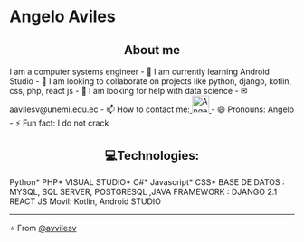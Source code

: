 

# Angelo Aviles

<h2 align="center">About me</h2>
I am a computer systems engineer
- 🌱 I am currently learning Android Studio
- 👯 I am looking to collaborate on projects like python, django, kotlin, css, php, react js
- 🤔 I am looking for help with data science
- ✉ aavilesv@unemi.edu.ec
- 📫 How to contact me:<a href="https://www.linkedin.com/in/angelo-aviles-264983200/">
    <img src="https://www.vectorlogo.zone/logos/linkedin/linkedin-icon.svg" alt="Angel Santiago Jaime Zavala's LinkedIn Profile"  height="30" width="30">
  </a>
- 😄 Pronouns: Angelo
- ⚡ Fun fact: I do not crack
<h2 align="center">💻Technologies:</h2>
Python* PHP* VISUAL STUDIO* C#* Javascript* CSS* 
BASE DE DATOS : MYSQL, SQL SERVER, POSTGRESQL ,JAVA
FRAMEWORK : DJANGO 2.1 REACT JS
Movil:  Kotlin, Android STUDIO

---

⭐️ From [@avvilesv](https://github.com/aavilesv)

